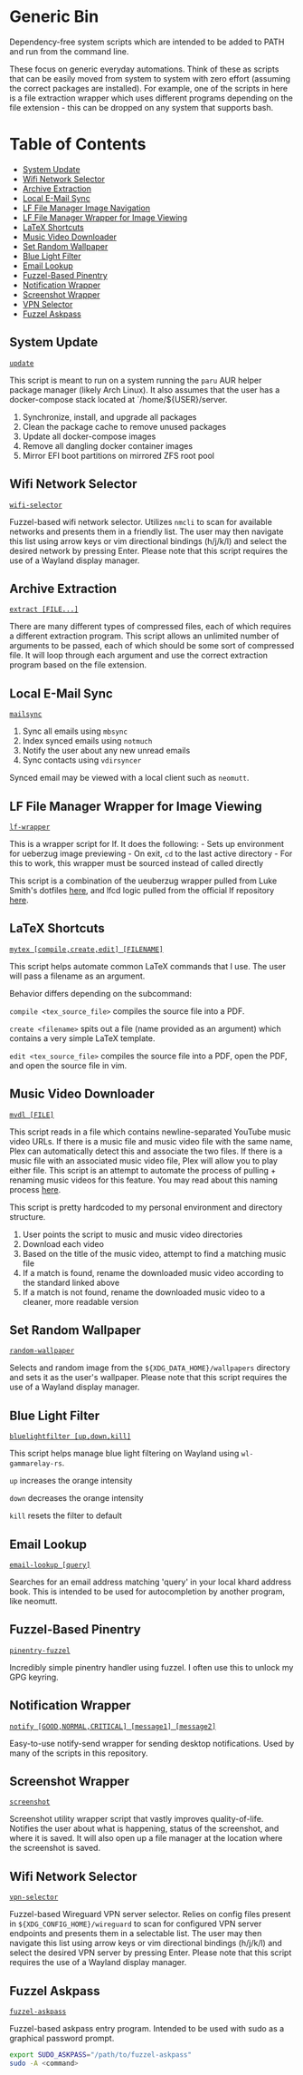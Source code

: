 # Generic Bin

Dependency-free system scripts which are intended to be added to PATH and run from the command line.

These focus on generic everyday automations.
Think of these as scripts that can be easily moved from system to system with zero effort (assuming the correct packages are installed).
For example, one of the scripts in here is a file extraction wrapper which uses different programs depending on the file extension - this can be dropped on any system that supports bash.




# Table of Contents

- [System Update](#System-Update)
- [Wifi Network Selector](#Wifi-Network-Selector)
- [Archive Extraction](#Archive-Extraction)
- [Local E-Mail Sync](#Local-E-Mail-Sync)
- [LF File Manager Image Navigation](#LF-File-Manager-Image-Navigation)
- [LF File Manager Wrapper for Image Viewing](#LF-File-Manager-Wrapper-for-Image-Viewing)
- [LaTeX Shortcuts](#LaTeX-Shortcuts)
- [Music Video Downloader](#Music-Video-Downloader)
- [Set Random Wallpaper](#Set-Random-Wallpaper)
- [Blue Light Filter](#Blue-Light-Filter)
- [Email Lookup](#Email-Lookup)
- [Fuzzel-Based Pinentry](#Fuzzel-Based-Pinentry)
- [Notification Wrapper](#Notification-Wrapper)
- [Screenshot Wrapper](#Screenshot-Wrapper)
- [VPN Selector](#VPN-Selector)
- [Fuzzel Askpass](#Fuzzel-Askpass)



## System Update
[`update`](update)

This script is meant to run on a system running the `paru` AUR helper package manager (likely Arch Linux).
It also assumes that the user has a docker-compose stack located at `/home/${USER}/server.

1. Synchronize, install, and upgrade all packages
2. Clean the package cache to remove unused packages
3. Update all docker-compose images
4. Remove all dangling docker container images
5. Mirror EFI boot partitions on mirrored ZFS root pool


## Wifi Network Selector
[`wifi-selector`](wifi-selector)

Fuzzel-based wifi network selector.
Utilizes `nmcli` to scan for available networks and presents them in a friendly list.
The user may then navigate this list using arrow keys or vim directional bindings (h/j/k/l) and select the desired network by pressing Enter.
Please note that this script requires the use of a Wayland display manager.




## Archive Extraction
[`extract [FILE...]`](extract)

There are many different types of compressed files, each of which requires a different extraction program.
This script allows an unlimited number of arguments to be passed, each of which should be some sort of compressed file.
It will loop through each argument and use the correct extraction program based on the file extension.




## Local E-Mail Sync
[`mailsync`](mailsync)

1. Sync all emails using `mbsync`
2. Index synced emails using `notmuch`
3. Notify the user about any new unread emails
4. Sync contacts using `vdirsyncer`

Synced email may be viewed with a local client such as `neomutt`.




## LF File Manager Wrapper for Image Viewing
[`lf-wrapper`](lf-wrapper)

This is a wrapper script for lf. It does the following:
    - Sets up environment for ueberzug image previewing
    - On exit, `cd` to the last active directory
        - For this to work, this wrapper must be sourced instead of called directly

This script is a combination of the ueuberzug wrapper pulled from Luke Smith's dotfiles [here](https://github.com/LukeSmithxyz/voidrice/blob/master/.local/bin/lfub), and lfcd logic pulled from the official lf repository [here](https://github.com/gokcehan/lf/blob/master/etc/lfcd.sh).




## LaTeX Shortcuts
[`mytex [compile,create,edit] [FILENAME]`](mytex)

This script helps automate common LaTeX commands that I use.
The user will pass a filename as an argument.

Behavior differs depending on the subcommand:

`compile <tex_source_file>` compiles the source file into a PDF.

`create <filename>` spits out a file (name provided as an argument) which contains a very simple LaTeX template.

`edit <tex_source_file>` compiles the source file into a PDF, open the PDF, and open the source file in vim.




## Music Video Downloader
[`mvdl [FILE]`](mvdl)

This script reads in a file which contains newline-separated YouTube music video URLs.
If there is a music file and music video file with the same name, Plex can automatically detect this and associate the two files.
If there is a music file with an associated music video file, Plex will allow you to play either file.
This script is an attempt to automate the process of pulling + renaming music videos for this feature.
You may read about this naming process [here](https://support.plex.tv/articles/205568377-adding-local-artist-and-music-videos/).

This script is pretty hardcoded to my personal environment and directory structure.

1. User points the script to music and music video directories
2. Download each video
3. Based on the title of the music video, attempt to find a matching music file
4. If a match is found, rename the downloaded music video according to the standard linked above
5. If a match is not found, rename the downloaded music video to a cleaner, more readable version




## Set Random Wallpaper
[`random-wallpaper`](random-wallpaper)

Selects and random image from the `${XDG_DATA_HOME}/wallpapers` directory and sets it as the user's wallpaper.
Please note that this script requires the use of a Wayland display manager.




## Blue Light Filter
[`bluelightfilter [up,down,kill]`](bluelightfilter)

This script helps manage blue light filtering on Wayland using `wl-gammarelay-rs`.

`up` increases the orange intensity

`down` decreases the orange intensity

`kill` resets the filter to default




## Email Lookup
[`email-lookup [query]`](email-lookup)

Searches for an email address matching 'query' in your local khard address book.
This is intended to be used for autocompletion by another program, like neomutt.




## Fuzzel-Based Pinentry
[`pinentry-fuzzel`](pinentry-fuzzel)

Incredibly simple pinentry handler using fuzzel.
I often use this to unlock my GPG keyring.




## Notification Wrapper
[`notify [GOOD,NORMAL,CRITICAL] [message1] [message2]`](notify)

Easy-to-use notify-send wrapper for sending desktop notifications.
Used by many of the scripts in this repository.




## Screenshot Wrapper
[`screenshot`](screenshot)

Screenshot utility wrapper script that vastly improves quality-of-life.
Notifies the user about what is happening, status of the screenshot, and where it is saved.
It will also open up a file manager at the location where the screenshot is saved.




## Wifi Network Selector
[`vpn-selector`](vpn-selector)

Fuzzel-based Wireguard VPN server selector.
Relies on config files present in `${XDG_CONFIG_HOME}/wireguard` to scan for configured VPN server endpoints and presents them in a selectable list.
The user may then navigate this list using arrow keys or vim directional bindings (h/j/k/l) and select the desired VPN server by pressing Enter.
Please note that this script requires the use of a Wayland display manager.




## Fuzzel Askpass
[`fuzzel-askpass`](fuzzel-askpass)

Fuzzel-based askpass entry program.
Intended to be used with sudo as a graphical password prompt.

```sh
export SUDO_ASKPASS="/path/to/fuzzel-askpass"
sudo -A <command>
```
